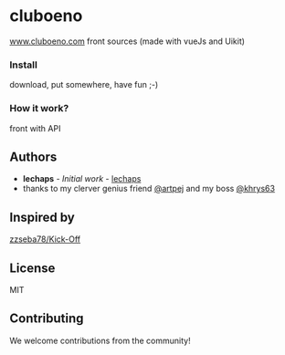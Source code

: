 # cluboeno
www.cluboeno.com front sources (made with vueJs and Uikit)


### Install
download, put somewhere, have fun ;-)

### How it work?
front with API


## Authors
* **lechaps** - *Initial work* - [lechaps](https://github.com/lechaps)
* thanks to my clerver genius friend [@artpej](https://github.com/artpej) and my boss [@khrys63](https://github.com/khrys63)

## Inspired by
[zzseba78/Kick-Off](https://github.com/zzseba78/Kick-Off) 

## License
MIT

## Contributing
We welcome contributions from the community!
